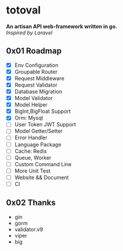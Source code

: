 # totoval

**An artisan API web-framework written in go.**  
*Inspired by Laravel*  

## 0x01 Roadmap
- [x] Env Configuration
- [x] Groupable Router
- [x] Request Middleware
- [x] Request Validator
- [x] Database Migration
- [x] Model Validator
- [x] Model Helper
- [x] BigInt,BigFloat Support
- [x] Orm: Mysql
- [ ] User Token JWT Support
- [ ] Model Getter/Setter
- [ ] Error Handler
- [ ] Language Package
- [ ] Cache: Redis
- [ ] Queue, Worker
- [ ] Custom Command Line
- [ ] More Unit Test
- [ ] Website && Document
- [ ] CI

## 0x02 Thanks
* gin
* gorm
* validator.v9
* viper
* big
